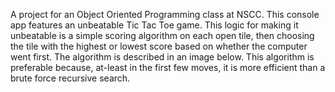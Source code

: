 A project for an Object Oriented Programming class at NSCC. This console app features an unbeatable Tic Tac Toe game. This logic for making it unbeatable is a simple scoring algorithm on each open tile, then choosing the tile with the highest or lowest score based on whether the computer went first. The algorithm is described in an image below. This algorithm is preferable because, at-least in the first few moves, it is more efficient than a brute force recursive search.